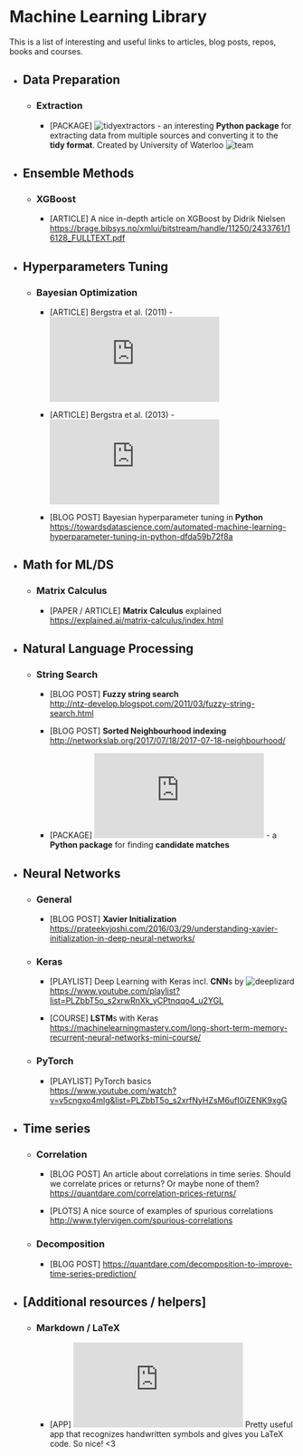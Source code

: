 # Machine Learning Library
This is a list of interesting and useful links to articles, blog posts, repos, books and courses.

* ## Data Preparation
  * ### Extraction
    * [PACKAGE] ![tidyextractors](https://tidyextractors.readthedocs.io/en/latest/) - an interesting **Python package** for extracting data from multiple sources and converting it to the **tidy format**. Created by University of Waterloo ![team](http://networkslab.org/project/tidyextractors/)

* ## Ensemble Methods
  * ### XGBoost
    * [ARTICLE] A nice in-depth article on XGBoost by Didrik Nielsen
    <br>https://brage.bibsys.no/xmlui/bitstream/handle/11250/2433761/16128_FULLTEXT.pdf

* ## Hyperparameters Tuning 
  * ### Bayesian Optimization
    * [ARTICLE] Bergstra et al. (2011) - ![Algorithms for Hyper-Parameter Optimization](https://papers.nips.cc/paper/4443-algorithms-for-hyper-parameter-optimization.pdf)
    
    * [ARTICLE] Bergstra et al. (2013) - ![Making a Science of Model Search](http://proceedings.mlr.press/v28/bergstra13.pdf)
    
    * [BLOG POST] Bayesian hyperparameter tuning in **Python**
    <br> https://towardsdatascience.com/automated-machine-learning-hyperparameter-tuning-in-python-dfda59b72f8a
    
* ## Math for ML/DS
  * ### Matrix Calculus
    * [PAPER / ARTICLE] **Matrix Calculus** explained
    <br>https://explained.ai/matrix-calculus/index.html
    
* ## Natural Language Processing
  * ### String Search
    * [BLOG POST] **Fuzzy string search**
    <br>http://ntz-develop.blogspot.com/2011/03/fuzzy-string-search.html
    
    * [BLOG POST] **Sorted Neighbourhood indexing**
    <br>http://networkslab.org/2017/07/18/2017-07-18-neighbourhood/
    
    * [PACKAGE] ![recordlinkage](https://recordlinkage.readthedocs.io/en/latest/ref-index.html) - a **Python package** for finding **candidate matches**

* ## Neural Networks
  * ### General
    * [BLOG POST] **Xavier Initialization**
    <br>https://prateekvjoshi.com/2016/03/29/understanding-xavier-initialization-in-deep-neural-networks/
  
  * ### Keras
    * [PLAYLIST] Deep Learning with Keras incl. **CNN**s by ![deeplizard](https://www.youtube.com/channel/UC4UJ26WkceqONNF5S26OiVw)
    <br>https://www.youtube.com/playlist?list=PLZbbT5o_s2xrwRnXk_yCPtnqqo4_u2YGL
    
    * [COURSE] **LSTM**s with Keras
    <br>https://machinelearningmastery.com/long-short-term-memory-recurrent-neural-networks-mini-course/
    
  * ### PyTorch
    * [PLAYLIST] PyTorch basics
    <br>https://www.youtube.com/watch?v=v5cngxo4mIg&list=PLZbbT5o_s2xrfNyHZsM6ufI0iZENK9xgG
    

* ## Time series
  * ### Correlation
    * [BLOG POST] An article about correlations in time series. Should we correlate prices or returns? Or maybe none of them?
    <br>https://quantdare.com/correlation-prices-returns/
    
    * [PLOTS] A nice source of examples of spurious correlations
    <br>http://www.tylervigen.com/spurious-correlations
    
  * ### Decomposition
    * [BLOG POST] https://quantdare.com/decomposition-to-improve-time-series-prediction/

* ## [Additional resources / helpers]
  * ### Markdown / LaTeX
    * [APP] ![Detextify](http://detexify.kirelabs.org/classify.html) Pretty useful app that recognizes handwritten symbols and gives you LaTeX code. So nice! <3
